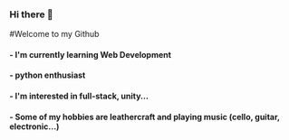 ### Hi there 👋

#Welcome to my Github

#### - I'm currently learning **Web Development**
#### - python enthusiast
#### - I'm interested in full-stack, unity...
#### - Some of my hobbies are leathercraft and playing music (cello, guitar, electronic...)

<!--
**KennyWouters/KennyWouters** is a ✨ _special_ ✨ repository because its `README.md` (this file) appears on your GitHub profile.

Here are some ideas to get you started:

- 🔭 I’m currently working on ...
- 🌱 I’m currently learning ...
- 👯 I’m looking to collaborate on ...
- 🤔 I’m looking for help with ...
- 💬 Ask me about ...
- 📫 How to reach me: ...
- 😄 Pronouns: ...
- ⚡ Fun fact: ...
-->
<div data-iframe-width="150" data-iframe-height="270" data-share-badge-id="672683c7-71a0-4ce1-af4d-e7def5988370" data-share-badge-host="https://www.credly.com"></div><script type="text/javascript" async src="//cdn.credly.com/assets/utilities/embed.js"></script>
